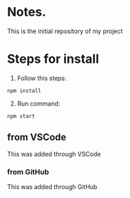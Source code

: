 # Notes.
This is the initial repository of my project

# Steps for install

1. Follow this steps:

```
npm install
```

2. Run command:

```
npm start
```

## from VSCode
This was added through VSCode

### from GitHub
This was added through GitHub
